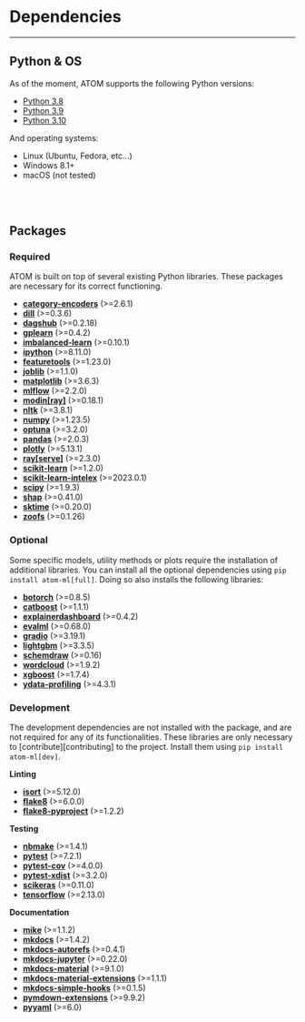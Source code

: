 # Dependencies
--------------

## Python & OS

As of the moment, ATOM supports the following Python versions:

* [Python 3.8](https://www.python.org/downloads/release/python-380/)
* [Python 3.9](https://www.python.org/downloads/release/python-390/)
* [Python 3.10](https://www.python.org/downloads/release/python-3100/)

And operating systems:

 * Linux (Ubuntu, Fedora, etc...)
 * Windows 8.1+
 * macOS (not tested)

<br><br>


## Packages

### Required

ATOM is built on top of several existing Python libraries. These
packages are necessary for its correct functioning.

* **[category-encoders](https://contrib.scikit-learn.org/categorical-encoding/index.html)** (>=2.6.1)
* **[dill](https://pypi.org/project/dill/)** (>=0.3.6)
* **[dagshub](https://github.com/DagsHub/client)** (>=0.2.18)
* **[gplearn](https://gplearn.readthedocs.io/en/stable/index.html)** (>=0.4.2)
* **[imbalanced-learn](https://imbalanced-learn.readthedocs.io/en/stable/api.html)** (>=0.10.1)
* **[ipython](https://ipython.readthedocs.io/en/stable/)** (>=8.11.0)
* **[featuretools](https://www.featuretools.com/)** (>=1.23.0)
* **[joblib](https://joblib.readthedocs.io/en/latest/)** (>=1.1.0)
* **[matplotlib](https://matplotlib.org/)** (>=3.6.3)
* **[mlflow](https://mlflow.org/)** (>=2.2.0)
* **[modin[ray]](https://modin.readthedocs.io/en/stable/)** (>=0.18.1)
* **[nltk](https://www.nltk.org/)** (>=3.8.1)
* **[numpy](https://numpy.org/)** (>=1.23.5)
* **[optuna](https://optuna.org/)** (>=3.2.0)
* **[pandas](https://pandas.pydata.org/)** (>=2.0.3)
* **[plotly](https://plotly.com/python/)** (>=5.13.1)
* **[ray[serve]](https://docs.ray.io/en/latest/)** (>=2.3.0)
* **[scikit-learn](https://scikit-learn.org/stable/)** (>=1.2.0)
* **[scikit-learn-intelex](https://github.com/intel/scikit-learn-intelex)** (>=2023.0.1)
* **[scipy](https://www.scipy.org/)** (>=1.9.3)
* **[shap](https://github.com/slundberg/shap/)** (>=0.41.0)
* **[sktime](http://www.sktime.net/en/latest/)** (>=0.20.0)
* **[zoofs](https://jaswinder9051998.github.io/zoofs/)** (>=0.1.26)


### Optional

Some specific models, utility methods or plots require the installation of
additional libraries. You can install all the optional dependencies using
`pip install atom-ml[full]`. Doing so also installs the following libraries:

* **[botorch](https://botorch.org/docs/introduction)** (>=0.8.5)
* **[catboost](https://catboost.ai/docs/concepts/about.html)** (>=1.1.1)
* **[explainerdashboard](https://explainerdashboard.readthedocs.io/en/latest/)** (>=0.4.2)
* **[evalml](https://evalml.alteryx.com/en/stable/)** (>=0.68.0)
* **[gradio](https://github.com/gradio-app/gradio)** (>=3.19.1)
* **[lightgbm](https://lightgbm.readthedocs.io/en/latest/)** (>=3.3.5)
* **[schemdraw](https://schemdraw.readthedocs.io/en/latest/index.html)** (>=0.16)
* **[wordcloud](http://amueller.github.io/word_cloud/)** (>=1.9.2)
* **[xgboost](https://xgboost.readthedocs.io/en/latest/)** (>=1.7.4)
* **[ydata-profiling](https://github.com/ydataai/ydata-profiling)** (>=4.3.1)


### Development

The development dependencies are not installed with the package, and are
not required for any of its functionalities. These libraries are only
necessary to [contribute][contributing] to the project. Install them
using `pip install atom-ml[dev]`.

**Linting**

* **[isort](https://pycqa.github.io/isort/)** (>=5.12.0)
* **[flake8](https://github.com/pycqa/flake8)** (>=6.0.0)
* **[flake8-pyproject](https://github.com/john-hen/Flake8-pyproject)** (>=1.2.2)

**Testing**

* **[nbmake](https://github.com/treebeardtech/nbmake)** (>=1.4.1)
* **[pytest](https://docs.pytest.org/en/latest/)** (>=7.2.1)
* **[pytest-cov](https://pytest-cov.readthedocs.io/en/latest/)** (>=4.0.0)
* **[pytest-xdist](https://github.com/pytest-dev/pytest-xdist)** (>=3.2.0)
* **[scikeras](https://github.com/adriangb/scikeras)** (>=0.11.0)
* **[tensorflow](https://www.tensorflow.org/learn)** (>=2.13.0)

**Documentation**

* **[mike](https://github.com/jimporter/mike)** (>=1.1.2)
* **[mkdocs](https://www.mkdocs.org/)** (>=1.4.2)
* **[mkdocs-autorefs](https://mkdocstrings.github.io/autorefs/)** (>=0.4.1)
* **[mkdocs-jupyter](https://github.com/danielfrg/mkdocs-jupyter)** (>=0.22.0)
* **[mkdocs-material](https://squidfunk.github.io/mkdocs-material/)** (>=9.1.0)
* **[mkdocs-material-extensions](https://github.com/facelessuser/mkdocs-material-extensions)** (>=1.1.1)
* **[mkdocs-simple-hooks](https://github.com/aklajnert/mkdocs-simple-hooks)** (>=0.1.5)
* **[pymdown-extensions](https://github.com/facelessuser/pymdown-extensions)** (>=9.9.2)
* **[pyyaml](https://pyyaml.org/)** (>=6.0)
